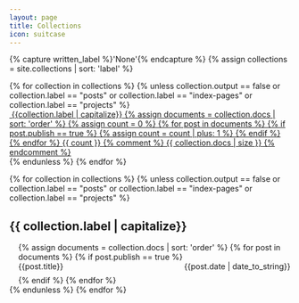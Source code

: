 ```yaml
---
layout: page
title: Collections
icon: suitcase
---
```



{% capture written_label %}'None'{% endcapture %}
{% assign collections = site.collections | sort: 'label' %}

<div style="display: inline-flex; flex-wrap: wrap;">
  {% for collection in collections %}
  {% unless collection.output == false or collection.label == "posts" or
  collection.label == "index-pages" or collection.label == "projects" %}
      <a href="#{{ collection.label | slugify: 'pretty' }}" class="collection">
      <div class="chip">
          <span class="chip-content">
          <i class="fa fa-suitcase" aria-hidden="true"></i>&nbsp;{{collection.label | capitalize}}</span>
          {% assign documents = collection.docs | sort: 'order' %}
          {% assign count = 0 %}
            {% for post in documents %}
              {% if post.publish == true %}
              {% assign count = count | plus: 1 %}
              {% endif %}
          {% endfor %}
          <span class="chip-count">{{ count }}</span>
          {% comment %}
          <span class="chip-count">{{ collection.docs | size }}</span>
          {% endcomment %}
      </div>
      </a>
  {% endunless %}
  {% endfor %}
</div>

<ul style="list-style-type: none; padding-left: 0px;">
  {% for collection in collections %}
  {% unless collection.output == false or collection.label == "posts" or
  collection.label == "index-pages" or collection.label == "projects" %}
  <li>
    <h2 id="{{ collection.label | slugify: "pretty" }}">{{ collection.label | capitalize}}</h2>
    <ul style="list-style-type: none; padding-left: 1rem;">
    {% assign documents = collection.docs | sort: 'order' %}
    {% for post in documents %}
      {% if post.publish == true %}
      <li style="margin-bottom: 0.5rem;">
        <div class="card">
          <div class="card-content">
            <a href="{{site.baseurl}}{{post.url}}" style="text-decoration: none;">
              {{post.title}}
            </a>
            <span style="float: right;">{{post.date | date_to_string}}</span>
          </div>
        </div>
      </li>
      {% endif %}
    {% endfor %}
    </ul>
  </li>
  {% endunless %}
  {% endfor %}
  </ul>
